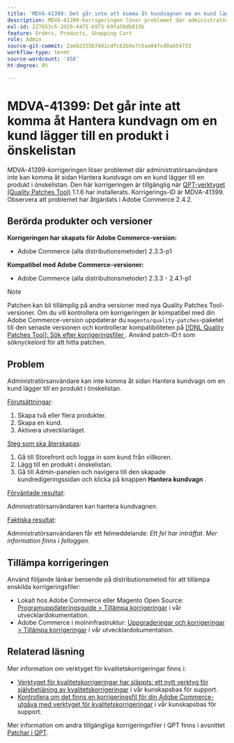 ```yaml
---
title: 'MDVA-41399: Det går inte att komma åt kundvagnen om en kund lägger till en produkt i önskelistan'
description: MDVA-41399-korrigeringen löser problemet där administratörsanvändare inte kan komma åt sidan Hantera kundvagn om en kund lägger till en produkt i önskelistan. Den här korrigeringen är tillgänglig när [QPT-verktyget (Quality Patches Tool)](/help/announcements/adobe-commerce-announcements/magento-quality-patches-released-new-tool-to-self-serve-quality-patches.md) 1.1.6 är installerat. Korrigerings-ID är MDVA-41399. Observera att problemet har åtgärdats i Adobe Commerce 2.4.2.
exl-id: 227653c6-2d20-4475-b973-b9fa58db815b
feature: Orders, Products, Shopping Cart
role: Admin
source-git-commit: 2aeb2355b74d1cdfc62b5e7c5aa04fcd0a654733
workflow-type: tm+mt
source-wordcount: '458'
ht-degree: 0%

---
```


# MDVA-41399: Det går inte att komma åt Hantera kundvagn om en kund lägger till en produkt i önskelistan

MDVA-41399-korrigeringen löser problemet där administratörsanvändare inte kan komma åt sidan Hantera kundvagn om en kund lägger till en produkt i önskelistan. Den här korrigeringen är tillgänglig när [QPT-verktyget (Quality Patches Tool)](/help/announcements/adobe-commerce-announcements/magento-quality-patches-released-new-tool-to-self-serve-quality-patches.md) 1.1.6 har installerats. Korrigerings-ID är MDVA-41399. Observera att problemet har åtgärdats i Adobe Commerce 2.4.2.

## Berörda produkter och versioner

**Korrigeringen har skapats för Adobe Commerce-version:**

* Adobe Commerce (alla distributionsmetoder) 2.3.3-p1

**Kompatibel med Adobe Commerce-versioner:**

* Adobe Commerce (alla distributionsmetoder) 2.3.3 - 2.4.1-p1

>[!NOTE]
>
>Patchen kan bli tillämplig på andra versioner med nya Quality Patches Tool-versioner. Om du vill kontrollera om korrigeringen är kompatibel med din Adobe Commerce-version uppdaterar du `magento/quality-patches`-paketet till den senaste versionen och kontrollerar kompatibiliteten på [[!DNL Quality Patches Tool]: Sök efter korrigeringsfiler ](https://experienceleague.adobe.com/tools/commerce-quality-patches/index.html). Använd patch-ID:t som söknyckelord för att hitta patchen.

## Problem

Administratörsanvändare kan inte komma åt sidan Hantera kundvagn om en kund lägger till en produkt i önskelistan.

<u>Förutsättningar</u>:

1. Skapa två eller flera produkter.
1. Skapa en kund.
1. Aktivera utvecklarläget.

<u>Steg som ska återskapas</u>:

1. Gå till Storefront och logga in som kund från villkoren.
1. Lägg till en produkt i önskelistan.
1. Gå till Admin-panelen och navigera till den skapade kundredigeringssidan och klicka på knappen **Hantera kundvagn** .

<u>Förväntade resultat</u>:

Administratörsanvändaren kan hantera kundvagnen.

<u>Faktiska resultat</u>:

Administratörsanvändaren får ett felmeddelande: *Ett fel har inträffat. Mer information finns i felloggen.*

## Tillämpa korrigeringen

Använd följande länkar beroende på distributionsmetod för att tillämpa enskilda korrigeringsfiler:

* Lokalt hos Adobe Commerce eller Magento Open Source: [Programuppdateringsguide > Tillämpa korrigeringar](https://experienceleague.adobe.com/en/docs/commerce-operations/tools/quality-patches-tool/usage) i vår utvecklardokumentation.
* Adobe Commerce i molninfrastruktur: [Uppgraderingar och korrigeringar > Tillämpa korrigeringar](https://experienceleague.adobe.com/en/docs/commerce-cloud-service/user-guide/develop/upgrade/apply-patches) i vår utvecklardokumentation.

## Relaterad läsning

Mer information om verktyget för kvalitetskorrigeringar finns i:

* [Verktyget för kvalitetskorrigeringar har släppts: ett nytt verktyg för självbetjäning av kvalitetskorrigeringar](/help/announcements/adobe-commerce-announcements/magento-quality-patches-released-new-tool-to-self-serve-quality-patches.md) i vår kunskapsbas för support.
* [Kontrollera om det finns en korrigeringsfil för din Adobe Commerce-utgåva med verktyget för kvalitetskorrigeringar](/help/support-tools/patches-available-in-qpt-tool/check-patch-for-magento-issue-with-magento-quality-patches.md) i vår kunskapsbas för support.

Mer information om andra tillgängliga korrigeringsfiler i QPT finns i avsnittet [Patchar i QPT](https://support.magento.com/hc/en-us/sections/360010506631-Patches-available-in-MQP-tool-).
